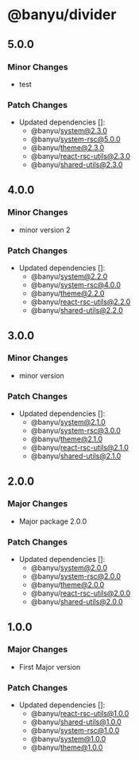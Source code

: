# @banyu/divider

## 5.0.0

### Minor Changes

- test

### Patch Changes

- Updated dependencies []:
  - @banyu/system@2.3.0
  - @banyu/system-rsc@5.0.0
  - @banyu/theme@2.3.0
  - @banyu/react-rsc-utils@2.3.0
  - @banyu/shared-utils@2.3.0

## 4.0.0

### Minor Changes

- minor version 2

### Patch Changes

- Updated dependencies []:
  - @banyu/system@2.2.0
  - @banyu/system-rsc@4.0.0
  - @banyu/theme@2.2.0
  - @banyu/react-rsc-utils@2.2.0
  - @banyu/shared-utils@2.2.0

## 3.0.0

### Minor Changes

- minor version

### Patch Changes

- Updated dependencies []:
  - @banyu/system@2.1.0
  - @banyu/system-rsc@3.0.0
  - @banyu/theme@2.1.0
  - @banyu/react-rsc-utils@2.1.0
  - @banyu/shared-utils@2.1.0

## 2.0.0

### Major Changes

- Major package 2.0.0

### Patch Changes

- Updated dependencies []:
  - @banyu/system@2.0.0
  - @banyu/system-rsc@2.0.0
  - @banyu/theme@2.0.0
  - @banyu/react-rsc-utils@2.0.0
  - @banyu/shared-utils@2.0.0

## 1.0.0

### Major Changes

- First Major version

### Patch Changes

- Updated dependencies []:
  - @banyu/react-rsc-utils@1.0.0
  - @banyu/shared-utils@1.0.0
  - @banyu/system-rsc@1.0.0
  - @banyu/system@1.0.0
  - @banyu/theme@1.0.0
